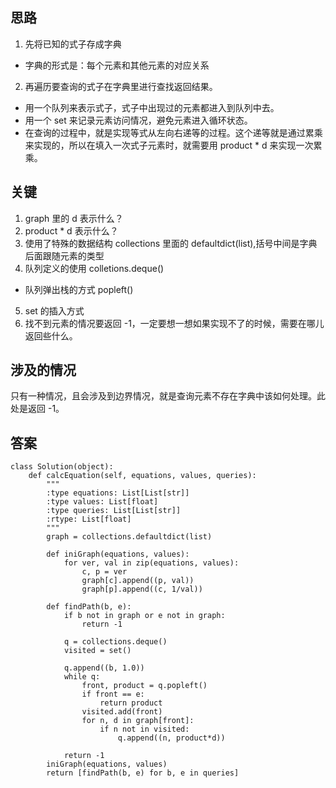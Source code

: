 ## 思路
1. 先将已知的式子存成字典
+ 字典的形式是：每个元素和其他元素的对应关系
2. 再遍历要查询的式子在字典里进行查找返回结果。
+ 用一个队列来表示式子，式子中出现过的元素都进入到队列中去。
+ 用一个 set 来记录元素访问情况，避免元素进入循环状态。
+ 在查询的过程中，就是实现等式从左向右递等的过程。这个递等就是通过累乘来实现的，所以在填入一次式子元素时，就需要用 product * d 来实现一次累乘。

## 关键
1. graph 里的 d 表示什么？
2. product * d 表示什么？
3. 使用了特殊的数据结构 collections 里面的 defaultdict(list),括号中间是字典后面跟随元素的类型
4. 队列定义的使用 colletions.deque()
+ 队列弹出栈的方式 popleft()
5. set 的插入方式 
6. 找不到元素的情况要返回 -1，一定要想一想如果实现不了的时候，需要在哪儿返回些什么。

## 涉及的情况
只有一种情况，且会涉及到边界情况，就是查询元素不存在字典中该如何处理。此处是返回 -1。

## 答案
```
class Solution(object):
    def calcEquation(self, equations, values, queries):
        """
        :type equations: List[List[str]]
        :type values: List[float]
        :type queries: List[List[str]]
        :rtype: List[float]
        """
        graph = collections.defaultdict(list)
        
        def iniGraph(equations, values):
            for ver, val in zip(equations, values):
                c, p = ver
                graph[c].append((p, val))
                graph[p].append((c, 1/val))
        
        def findPath(b, e):
            if b not in graph or e not in graph:
                return -1
            
            q = collections.deque()
            visited = set()
            
            q.append((b, 1.0))
            while q:
                front, product = q.popleft()
                if front == e:
                    return product
                visited.add(front)
                for n, d in graph[front]:
                    if n not in visited:
                        q.append((n, product*d))
                        
            return -1
        iniGraph(equations, values)
        return [findPath(b, e) for b, e in queries]
```
